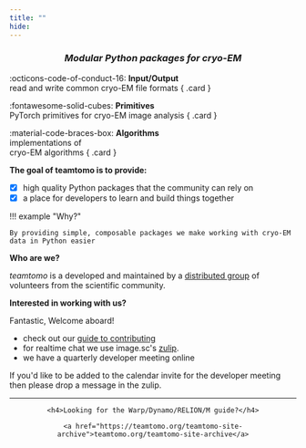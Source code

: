 ```yaml
---
title: ""
hide:
---
```


<style>
  .md-typeset h1,
  .md-content__button {
    display: none;
  }
  .md-main__inner {
    margin-top: 0;
  }
  .md-typeset .grid {
    grid-gap: .4rem;
    display: grid;
    grid-template-columns: repeat(auto-fit, minmax(min(100%, 4rem), 1fr));
    margin: 1em 0;
  }
  .card {
    cursor: pointer;
    display: flex;
    flex-direction: column;
    justify-content: center;
    align-items: center;
    text-align: center;
  }
</style>


<div align="center">
    <h3><i>Modular Python packages for cryo-EM</i></h3>
</div>

<div class="grid" markdown>


:octicons-code-of-conduct-16: __Input/Output__<br> read and write common cryo-EM file formats
{ .card }

:fontawesome-solid-cubes: __Primitives__<br> PyTorch primitives for cryo-EM image analysis
{ .card }

:material-code-braces-box: __Algorithms__<br> implementations of<br> cryo-EM algorithms
{ .card }

</div>

**The goal of teamtomo is to provide:**

- [x] high quality Python packages that the community can rely on
- [x] a place for developers to learn and build things together

!!! example "Why?"

    By providing simple, composable packages we make working with cryo-EM data in Python easier


**Who are we?**

*teamtomo* is a developed and maintained by a [distributed group](site/team.md) of
volunteers from the scientific community.

**Interested in working with us?**

Fantastic, Welcome aboard!

- check out our [guide to contributing](site/contributing.md)
- for realtime chat we use image.sc's [zulip](https://imagesc.zulipchat.com/#narrow/stream/426493-TeamTomo).
- we have a quarterly developer meeting online

If you'd like to be added to the calendar invite for the developer meeting then
please drop a message in the zulip.

-----

<div align="center">

    <h4>Looking for the Warp/Dynamo/RELION/M guide?</h4>

    <a href="https://teamtomo.org/teamtomo-site-archive">teamtomo.org/teamtomo-site-archive</a>

</div>

